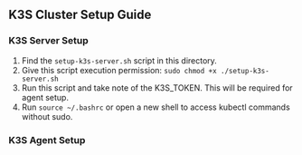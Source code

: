 ## K3S Cluster Setup Guide

### K3S Server Setup
1. Find the `setup-k3s-server.sh` script in this directory.
2. Give this script execution permission: `sudo chmod +x ./setup-k3s-server.sh`
3. Run this script and take note of the K3S_TOKEN. This will be required for agent setup.
4. Run `source ~/.bashrc` or open a new shell to access kubectl commands without sudo.

### K3S Agent Setup
